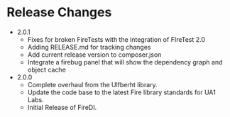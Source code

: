 # Release Changes

* 2.0.1
    * Fixes for broken FireTests with the integration of FIreTest 2.0
    * Adding RELEASE.md for tracking changes
    * Add current release version to composer.json
    * Integrate a firebug panel that will show the dependency graph and object cache
* 2.0.0
    * Complete overhaul from the Ulfberht library.
    * Update the code base to the latest Fire library standards for UA1 Labs.
    * Initial Release of FireDI.
